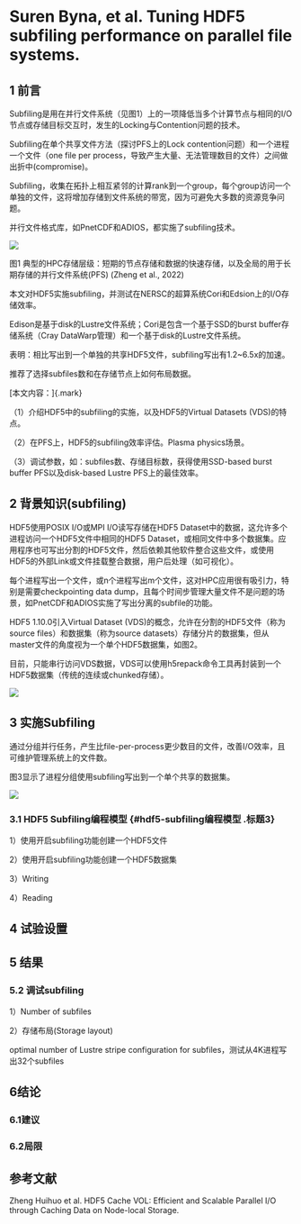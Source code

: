 # Suren Byna, et al. Tuning HDF5 subfiling performance on parallel file systems.

## 1 前言

Subfiling是用在并行文件系统（见图1）上的一项降低当多个计算节点与相同的I/O节点或存储目标交互时，发生的Locking与Contention问题的技术。

Subfiling在单个共享文件方法（探讨PFS上的Lock
contention问题）和一个进程一个文件（one file per
process，导致产生大量、无法管理数目的文件）之间做出折中(compromise)。

Subfiling，收集在拓扑上相互紧邻的计算rank到一个group，每个group访问一个单独的文件，这将增加存储到文件系统的带宽，因为可避免大多数的资源竞争问题。

并行文件格式库，如PnetCDF和ADIOS，都实施了subfiling技术。

![](./media/image1.emf)

图1
典型的HPC存储层级：短期的节点存储和数据的快速存储，以及全局的用于长期存储的并行文件系统(PFS)
(Zheng et al., 2022)

本文对HDF5实施subfiling，并测试在NERSC的超算系统Cori和Edsion上的I/O存储效率。

Edison是基于disk的Lustre文件系统；Cori是包含一个基于SSD的burst
buffer存储系统（Cray DataWarp管理）和一个基于disk的Lustre文件系统。

表明：相比写出到一个单独的共享HDF5文件，subfiling写出有1.2\~6.5x的加速。

推荐了选择subfiles数和在存储节点上如何布局数据。

[本文内容：]{.mark}

（1）介绍HDF5中的subfiling的实施，以及HDF5的Virtual Datasets
(VDS)的特点。

（2）在PFS上，HDF5的subfiling效率评估。Plasma physics场景。

（3）调试参数，如：subfiles数、存储目标数，获得使用SSD-based burst
buffer PFS以及disk-based Lustre PFS上的最佳效率。

## 2 背景知识(subfiling)

HDF5使用POSIX I/O或MPI I/O读写存储在HDF5
Dataset中的数据，这允许多个进程访问一个HDF5文件中相同的HDF5
Dataset，或相同文件中多个数据集。应用程序也可写出分割的HDF5文件，然后依赖其他软件整合这些文件，或使用HDF5的外部Link或文件挂载整合数据，用户后处理（如可视化）。

每个进程写出一个文件，或n个进程写出m个文件，这对HPC应用很有吸引力，特别是需要checkpointing
data
dump，且每个时间步管理大量文件不是问题的场景，如PnetCDF和ADIOS实施了写出分离的subfile的功能。

HDF5 1.10.0引入Virtual Dataset
(VDS)的概念，允许在分割的HDF5文件（称为source
files）和数据集（称为source
datasets）存储分片的数据集，但从master文件的角度视为一个单个HDF5数据集，如图2。

目前，只能串行访问VDS数据，VDS可以使用h5repack命令工具再封装到一个HDF5数据集（传统的连续或chunked存储）。

![](./media/image2.emf)

## 3 实施Subfiling

通过分组并行任务，产生比file-per-process更少数目的文件，改善I/O效率，且可维护管理系统上的文件数。

图3显示了进程分组使用subfiling写出到一个单个共享的数据集。

![](./media/image3.emf)

### 3.1 HDF5 Subfiling编程模型 {#hdf5-subfiling编程模型 .标题3}

1）使用开启subfiling功能创建一个HDF5文件

2）使用开启subfiling功能创建一个HDF5数据集

3）Writing

4）Reading

## 4 试验设置

## 5 结果

### 5.2 调试subfiling

1）Number of subfiles

2）存储布局(Storage layout)

optimal number of Lustre stripe configuration for
subfiles，测试从4K进程写出32个subfiles

## 6结论

### 6.1建议

### 6.2局限

## 参考文献

Zheng Huihuo et al. HDF5 Cache VOL: Efficient and Scalable Parallel I/O
through Caching Data on Node-local Storage.
